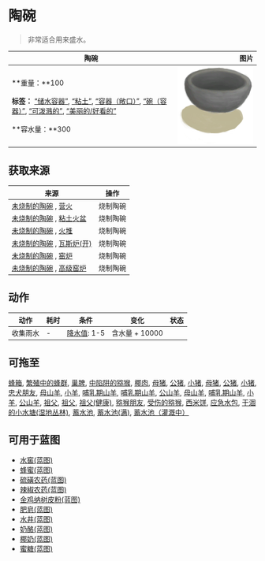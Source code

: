 # 陶碗  
> 非常适合用来盛水。  
  
  陶碗  |   图片   
 ----  |  ----:   
 **重量：**100<br><br>**标签：**	[“储水容器”](tag_WaterContainer.md), [“粘土”](tag_Clay.md), [“容器（敞口）”](tag_ContainerOpen.md), [“碗（容器）”](tag_ContainerBowl.md), [“可泼溅的”](tag_Spillable.md), [“美丽的/好看的”](tag_Pretty.md)<br><br>**容水量：**300  |  ![](Sprite/ClayBowl.png)   
  
## 获取来源  
来源  |  操作  
----  |  ----  
[未烧制的陶碗](ClayBowlUnfired.md) , [营火](Campfire.md)  |  烧制陶碗  
[未烧制的陶碗](ClayBowlUnfired.md) , [粘土火盆](ClayFirePit.md)  |  烧制陶碗  
[未烧制的陶碗](ClayBowlUnfired.md) , [火堆](Fire.md)  |  烧制陶碗  
[未烧制的陶碗](ClayBowlUnfired.md) , [瓦斯炉(开)](GasCookerOn.md)  |  烧制陶碗  
[未烧制的陶碗](ClayBowlUnfired.md) , [窑炉](Kiln.md)  |  烧制陶碗  
[未烧制的陶碗](ClayBowlUnfired.md) , [高级窑炉](KilnAdvanced.md)  |  烧制陶碗  
## 动作  
动作  |  耗时  |  条件  |  变化  |  状态  
----  |  ----  |  ----  |  ----  |  ----  
收集雨水<br>  |  -  |  [降水值](RainValue.md): 1-5  |  含水量 + 10000  |    
## 可拖至  
[蜂箱](BeeSkep.md), [繁殖中的蜂群](BeeSkepSwarming.md), [巢脾](BeeHoneycomb.md), [中陷阱的猕猴](CageTrapMacaque.md), [椰肉](CoconutMeat.md), [母猪](BoarEnclosureFemale.md), [公猪](BoarEnclosureMale.md), [小猪](BoarEnclosurePiglet.md), [母猪](BoarTiedFemale.md), [公猪](BoarTiedMale.md), [小猪](BoarTiedPiglet.md), [忠犬朋友](DogFriend.md), [母山羊](GoatEnclosureFemale.md), [小羊](GoatEnclosureKid.md), [哺乳期山羊](GoatEnclosureLactating.md), [哺乳期山羊](GoatEnclosureLactating.md), [公山羊](GoatEnclosureMale.md), [母山羊](GoatTiedFemale.md), [哺乳期山羊](GoatTiedFemaleLactating.md), [小羊](GoatTiedKid.md), [公山羊](GoatTiedMale.md), [祖父](Grandfather.md), [祖父](Grandfather.md), [祖父(健康)](GrandfatherHealthy.md), [猕猴朋友](MacaqueFriend.md), [受伤的猕猴](MacaqueWounded.md), [西米饼](SagoFlatbread.md), [应急水包](WaterRation.md), [干涸的小水塘(湿地丛林)](Puddle.md), [蓄水池](WaterReservoir.md), [蓄水池(满)](WaterReservoirFull.md), [蓄水池（灌溉中）](WaterReservoirIrrigating.md)  
## 可用于蓝图  
- [水窖(蓝图)](Bp_Cistern.md)  
- [蜂蜜(蓝图)](Bp_Honey.md)  
- [硫磺农药(蓝图)](Bp_PesticideBrimstone.md)  
- [辣椒农药(蓝图)](Bp_PesticideChilli.md)  
- [金鸡纳树皮粉(蓝图)](Bp_Quinine.md)  
- [肥皂(蓝图)](Bp_Soap.md)  
- [水井(蓝图)](Bp_Well.md)  
- [奶酪(蓝图)](Bp_Cheese.md)  
- [椰奶(蓝图)](Bp_CoconutMilk.md)  
- [蜜糖(蓝图)](Bp_HoneyCandy.md)  
  
  
